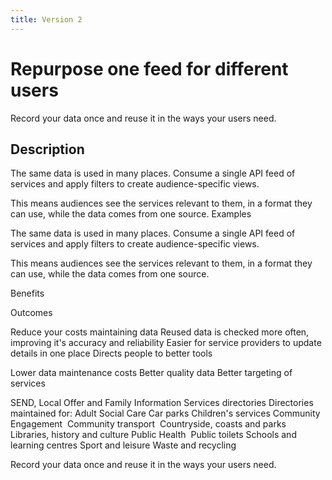 ```yaml
---
title: Version 2
---
```


# Repurpose one feed for different users

Record your data once and reuse it in the ways your users need.

## Description

The same data is used in many places. Consume a single API feed of services and apply filters to create audience-specific views.

This means audiences see the services relevant to them, in a format they can use, while the data comes from one source.
Examples

The same data is used in many places. Consume a single API feed of services and apply filters to create audience-specific views.

This means audiences see the services relevant to them, in a format they can use, while the data comes from one source.

Benefits

Outcomes

Reduce your costs maintaining data
Reused data is checked more often, improving it's accuracy and reliability
Easier for service providers to update details in one place
Directs people to better tools

Lower data maintenance costs
Better quality data
Better targeting of services


SEND, Local Offer and Family Information Services directories
Directories maintained for:
Adult Social Care
Car parks
Children's services
Community Engagement 
Community transport 
Countryside, coasts and parks
Libraries, history and culture
Public Health 
Public toilets
Schools and learning centres
Sport and leisure
Waste and recycling

Record your data once and reuse it in the ways your users need.


